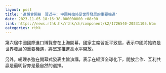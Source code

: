 ```yaml
---
layout: post
title: '進博會開幕　習近平: 中國將始終是世界發展的重要機遇'
date: 2023-11-05 18:16:38.000000000 +08:00
link: https://news.rthk.hk/rthk/ch/component/k2/1726540-20231105.htm
categories: rthk
---
```


第六屆中國國際進口博覽會在上海開幕，國家主席習近平致信，表示中國將始終是世界發展的重要機遇，將堅定推進高水平開放。

另外，總理李強在開幕式發表主旨演講，表示在經濟全球化下，開放合作、互利共贏是最明智亦是最自然的選擇。
